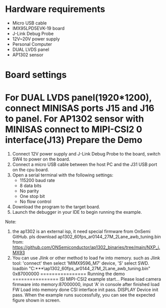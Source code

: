 Hardware requirements
=====================
- Micro USB cable
- IMX95LPD5EVK-19 board
- J-Link Debug Probe
- 12V~20V power supply
- Personal Computer
- DUAL LVDS panel
- AP1302 sensor

Board settings
==============
For DUAL LVDS panel(1920*1200), connect MINISAS ports J15 and J16 to panel.
For AP1302 sensor with MINISAS connect to MIPI-CSI2 0 interface(J13)
Prepare the Demo
================
1.  Connect 12V power supply and J-Link Debug Probe to the board, switch SW4 to power on the board.
2.  Connect a micro USB cable between the host PC and the J31 USB port on the cpu board.
3.  Open a serial terminal with the following settings:
    - 115200 baud rate
    - 8 data bits
    - No parity
    - One stop bit
    - No flow control
4.  Download the program to the target board.
5.  Launch the debugger in your IDE to begin running the example.

Note:
1. the ap1302 is an external isp, it need special firmware from OnSemi GitHub.
   pls download ap1302_60fps_ar0144_27M_2Lane_awb_tuning.bin from: https://github.com/ONSemiconductor/ap1302_binaries/tree/main/NXP_i.MX93
2. You can use Jlink or other method to load fw into memory.
   such as Jlink tool: 'connect' then select 'MIMX9596_M7' device, 'S' select SWD.
   loadbin "C:\***\ap1302_60fps_ar0144_27M_2Lane_awb_tuning.bin" 0x87000000
================
Running the demo
================
ISI MIPI-CSI2 example start...
Please load camera firmware into memory:87000000, input 'A' in console after finished load
FW Load into memory done
CSI interface init pass.
DISPLAY Device init pass.
When the example runs successfully, you can see the expected figure shown in screen.